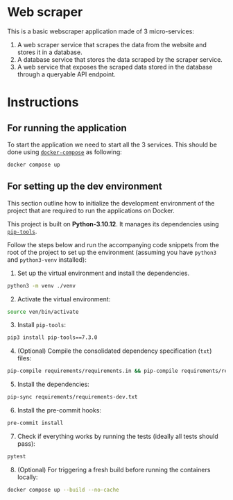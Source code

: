 # Web scraper
This is a basic webscraper application made of 3 micro-services:
1. A web scraper service that scrapes the data from the website and stores it in a database.
2. A database service that stores the data scraped by the scraper service.
3. A web service that exposes the scraped data stored in the database through a queryable API endpoint.

# Instructions

## For running the application

To start the application we need to start all the 3 services.
This should be done using [`docker-compose`](https://docs.docker.com/compose/) as following:
```bash
docker compose up
```

## For setting up the dev environment

This section outline how to initialize the development environment of the project that are required to run the applications
on Docker.

This project is built on **Python-3.10.12**. It manages its dependencies using [`pip-tools`](https://pip-tools.readthedocs.io/en/latest/).

Follow the steps below and run the accompanying code snippets from the root of the project to set up the environment 
(assuming you have `python3` and `python3-venv` installed):

1. Set up the virtual environment and install the dependencies.

```bash
python3 -m venv ./venv
```

2. Activate the virtual environment:

```bash
source ven/bin/activate
```

3. Install `pip-tools`:

```bash
pip3 install pip-tools==7.3.0
```

4. (Optional) Compile the consolidated dependency specification (`txt`) files:

```bash
pip-compile requirements/requirements.in && pip-compile requirements/requirements-dev.in
```

5. Install the dependencies:

```bash
pip-sync requirements/requirements-dev.txt
```

6. Install the pre-commit hooks:

```bash
pre-commit install
```

7. Check if everything works by running the tests (ideally all tests should pass):

```bash
pytest
```

8. (Optional) For triggering a fresh build before running the containers locally:

```bash
docker compose up --build --no-cache
```